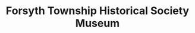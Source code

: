 ---
layout: repo
title: "Forsyth Township Historical Society Museum"
id: 4014
permalink: repos/4014/
---